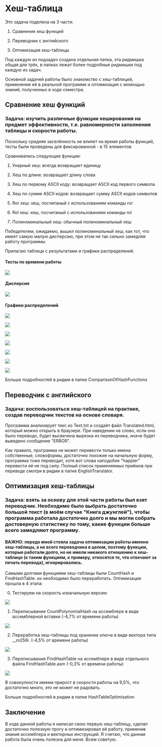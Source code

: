 # Хеш-таблица

Это задача поделена на 3 части:

1) Сравнение хеш функций

2) Переводчик с английского

3) Оптимизация хеш-таблицы

Под каждую из подзадач создана отдельная папка, эта ридмишка общая для трёх, в папках лежат более подробные ридмишки под каждую из задач. 

Основной задачей работы было знакомство с хеш-таблицей, применение её в реальной программе и оптимизация с момощью знаний, полученных в ходе семестра.

## Сравнение хеш функций

### Задача: изучить различные функции хеширования на предмет эффективности, т.е. равномерности заполнения таблицы и скорости работы.

Поскольку средняя заселённость не влияет на время работы функций, тесты были проведены для фиксированной - в 15 элементов

Сравнивались следующие функции:

1) Унарный хеш: всегда возвращает единицу

2) Хеш по длине: возвращает длину слова

3) Хеш по первому ASCII коду: возвращает ASCII код первого символа

4) Хеш по сумме ASCII кодов: возвращает сумму ASCII кодов символов

5) Ror хеш: хеш, посчитаный с использованием команды ror

6) Rol хеш: хеш, посчитаный с использованием команды rol

7) Полиноминальный хеш: обычный полиноминальный хеш

Победителем, ожидаемо, вышел полиноминальный хеш, как тот, что имеет самую малую дисперсию, при этом не так сильно замедляя работу программы.

Прилагаю таблици с результатами и графики распределений.

#### Тесты по времени работы

![](ComparisonOfHashFunctions/Results/Runtime.png)

#### Дисперсия

![](ComparisonOfHashFunctions/Results/Dispersion.png)

#### Графики распределений

![](ComparisonOfHashFunctions/Graphics/CountUnaryHash.png)

![](ComparisonOfHashFunctions/Graphics/CountFirstAsciiHash.png)

![](ComparisonOfHashFunctions/Graphics/CountLengthHash.png)

![](ComparisonOfHashFunctions/Graphics/CountSumAsciiHash.png)

![](ComparisonOfHashFunctions/Graphics/CountRorHash.png)

![](ComparisonOfHashFunctions/Graphics/CountRolHash.png)

![](ComparisonOfHashFunctions/Graphics/CountPolynomialHash.png)

Больше подробностей в ридми в папке ComparisonOfHashFunctions

## Переводчик с английского

### Задача: воспользоваться хеш-таблицей на практике, создав переводчик текстов на основе словаря. 

Программа анализирует текс из Text.txt и создаёт файл Translated.html, который можно открыть в браузере. При наведении на слово, если оно было переводо, будет высвечена вырезка из переводчика, иначе будет выведено сообщение "ERROR". 

Как правило, программа не может перевести только имена собственные, словоформы, достаточно похожие на начальную форму, программа тоже переводит, хотя вот слова наподобие "happier" перевести ей не под силу. Полный список применяемых приёмов при переводе смотри в ридми в папке EnglishTranslator.

## Оптимизация хеш-таблицы

### Задача: взять за основу для этой части работы был взят переводчик. Необходимо было выбрать достаточно большой текст (в моём случае "Книга джунглей"), чтобы программа работала достаточно долго и мы могли собрать достоверную статистику по тому, какие функции больше всего замедляют программу. 

#### ВАЖНО: передо мной стояла задача оптимизации работы именно хеш-таблицы, а не всего переводчика в целом, поэтому функции, которые работали долго, но не имели никакого отношению к хеш-таблице (к таким функциям, к примеру, относятся те, что отвечают за печать перевода), игнорировались.

Самыми долгими функциями хеш-таблицы были CountHash и FindHashTable. их необходимо было переработать. Оптимизация прошла в 4 этапа:

0) Тестируем на скорость изначальную версию

![](HashTableOptimisation/EnglishTranslator/Screenshots/BeforeOptimisation.jpg)

1) Переписывание CountPolynomialHash на ассемблере в виде ассемблерной вставки (-4,7% от времени работы)

![](HashTableOptimisation/EnglishTranslator/Screenshots/CountPolynomialHashOptimised.jpg)

2) Переработка хеш-таблицы под хранение ключа в виде вектора типа __m256i. (-4,5% от времени работы)

![](HashTableOptimisation/EnglishTranslator/Screenshots/VectorInstructionOptimisation.jpg)

3) Переписывание FindHashTable на ассемблере в виде отдельного файла FindHashTable.asm (-0,3% от времени работы)

![](HashTableOptimisation/EnglishTranslator/Screenshots/FindHashTableOptimised.jpg)

В совокупности имеем прирост в скорости работы на 9,5%, что достаточно много, это не может не радовать.

Больше подробностей в ридми в папке HashTableOptimisation

## Заключение

В ходе данной работы я написал свою первую хеш-таблицу, сделал достаточно полезную прогу и оптимизировал её работу, применив знания ассемблера и векторных инструкций. Я считаю, что данная работа была очень полезна для меня. Всем советую.
